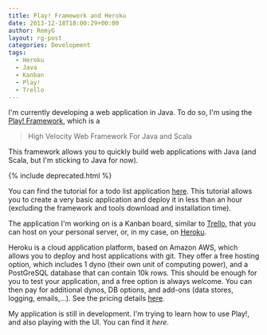 ```yaml
---
title: Play! Framework and Heroku
date: 2013-12-18T18:00:29+00:00
author: RemyG
layout: rg-post
categories: Development
tags:
  - Heroku
  - Java
  - Kanban
  - Play!
  - Trello
---
```


I'm currently developing a web application in Java. To do so, I'm using the <a href="http://www.playframework.com/">Play! Framework</a>, which is a
> High Velocity Web Framework For Java and Scala

This framework allows you to quickly build web applications with Java (and Scala, but I'm sticking to Java for now).

<!--more-->

{% include deprecated.html %}

You can find the tutorial for a todo list application [here](http://www.playframework.com/documentation/2.2.x/JavaTodoList). This tutorial allows you to create a very basic application and deploy it in less than an hour (excluding the framework and tools download and installation time).

The application I'm working on is a Kanban board, similar to [Trello](https://trello.com/), that you can host on your personal server, or, in my case, on [Heroku](https://www.heroku.com).

Heroku is a cloud application platform, based on Amazon AWS, which allows you to deploy and host applications with git. They offer a free hosting option, which includes 1 dyno (their own unit of computing power), and a PostGreSQL database that can contain 10k rows. This should be enough for you to test your application, and a free option is always welcome. You can then pay for additional dynos, DB options, and add-ons (data stores, logging, emails,...). See the pricing details [here](https://www.heroku.com/pricing).

My application is still in development. I'm trying to learn how to use Play!, and also playing with the UI. You can find it *here*.

